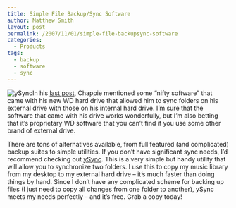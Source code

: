 ```yaml
---
title: Simple File Backup/Sync Software
author: Matthew Smith
layout: post
permalink: /2007/11/01/simple-file-backupsync-software
categories:
  - Products
tags:
  - backup
  - software
  - sync
---
```

<img src="http://digivation.net/wp-content/uploads/2007/11/ysyncsplash.png" class="right" alt="ySync" />In his [last post][1], Chappie mentioned some &#8220;nifty software&#8221; that came with his new WD hard drive that allowed him to sync folders on his external drive with those on his internal hard drive. I&#8217;m sure that the software that came with his drive works wonderfully, but I&#8217;m also betting that it&#8217;s proprietary WD software that you can&#8217;t find if you use some other brand of external drive.

There are tons of alternatives available, from full featured (and complicated) backup suites to simple utilities. If you don&#8217;t have significant sync needs, I&#8217;d recommend checking out [ySync][2]. This is a very simple but handy utility that will allow you to synchronize two folders. I use this to copy my music library from my desktop to my external hard drive &#8211; it&#8217;s much faster than doing things by hand. Since I don&#8217;t have any complicated scheme for backing up files (I just need to copy all changes from one folder to another), ySync meets my needs perfectly &#8211; and it&#8217;s free. Grab a copy today!

 [1]: http://digivation.net/2007/11/01/back-that-data-up
 [2]: http://www.spacejock.com/ySync.html